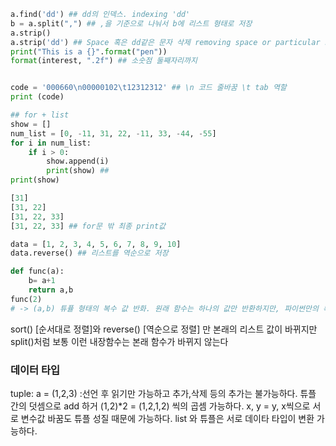
```python
a.find('dd') ## dd의 인덱스. indexing 'dd'
b = a.split(",") ## ,을 기준으로 나눠서 b에 리스트 형태로 저장
a.strip()
a.strip('dd') ## Space 혹은 dd같은 문자 삭제 removing space or particular str
print("This is a {}".format("pen"))
format(interest, ".2f") ## 소숫점 둘째자리까지


code = '000660\n00000102\t12312312' ## \n 코드 줄바꿈 \t tab 역할
print (code)

## for + list
show = []
num_list = [0, -11, 31, 22, -11, 33, -44, -55]
for i in num_list:
    if i > 0:
        show.append(i)
        print(show) ## 
print(show)

[31] 
[31, 22]
[31, 22, 33]
[31, 22, 33] ## for문 밖 최종 print값

data = [1, 2, 3, 4, 5, 6, 7, 8, 9, 10]
data.reverse() ## 리스트를 역순으로 저장

def func(a):
    b= a+1
    return a,b
func(2)
# -> (a,b) 튜퓰 형태의 복수 값 반화. 원래 함수는 하나의 값만 반환하지만, 파이썬만의 특징!!(튜플의 성질 이용)

```

sort() [순서대로 정렬]와 reverse() [역순으로 정렬] 만 본래의 리스트 값이 바뀌지만 split()처럼 보통 이런 내장함수는 본래 함수가 바뀌지 않는다

### 데이터 타입
tuple: a = (1,2,3) :선언 후 읽기만 가능하고 추가,삭제 등의 추가는 불가능하다. 튜플 간의 덧셈으로 add 하거 (1,2)*2 = (1,2,1,2) 씩의 곱셈 가능하다. x, y = y, x씩으로  서로 변수값 바꿈도 튜플 성질 때문에 가능하다.
list 와 튜플은 서로 데이타 타입이 변환 가능하다.



